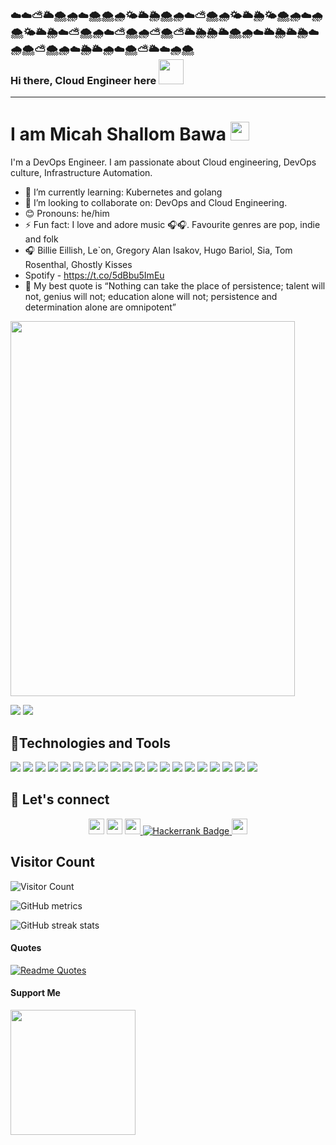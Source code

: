 ### ☁️☁️⛅🌥️🌨️🌧️☁️🌨️🌨️🌧️🌤️🌥️🌦️🌨️🌧️☁️⛅🌨️🌧️🌤️🌥️🌦️🌤️🌨️🌧️☁️🌧️🌨️🌤️🌥️🌦️☁️⛅🌨️🌧️☁️⛅🌨️🌧️⛅🌨️⛅🌥️🌦️🌦️🌥️🌨️🌧️☁️🌥️🌦️🌥️🌦️☁️🌧️🌨️⛅🌨️🌧️☁️🌦️🌥️🌧️☁️🌨️⛅🌥️☁️🌧️🌨️ </br> Hi there, Cloud Engineer here <img src="https://raw.githubusercontent.com/MartinHeinz/MartinHeinz/master/wave.gif" width="40px">



<!-- ![vins-aws-ecr](https://user-images.githubusercontent.com/64049432/203648913-38af64b1-2761-4a04-919d-aeb567935a47.gif =250x250) -->

<hr>
<h1>I am Micah Shallom Bawa <img src="https://media.giphy.com/media/WUlplcMpOCEmTGBtBW/giphy.gif" width="30"> </h1>
I'm a DevOps Engineer. I am passionate about Cloud engineering, DevOps culture, Infrastructure Automation.



- 🌱 I’m currently learning: Kubernetes and golang
- 👯 I’m looking to collaborate on: DevOps and Cloud Engineering.
- 😊 Pronouns: he/him
- ⚡ Fun fact: I love and adore music 🎧🎧. Favourite genres are pop, indie and folk
- 🎧 Billie Eillish, Le`on, Gregory Alan Isakov, Hugo Bariol, Sia, Tom Rosenthal, Ghostly Kisses
- Spotify - https://t.co/5dBbu5ImEu
- 📖 My best quote is “Nothing can take the place of persistence; talent will not, genius will not; education alone will not; persistence and determination alone are omnipotent”
<img src="https://user-images.githubusercontent.com/64049432/203648913-38af64b1-2761-4a04-919d-aeb567935a47.gif" border-radius="5px" width="95%" height="600px">

<a href="https://www.twitter.com/Micah_Shallom" target="_blank" rel="noreferrer"><img src="https://img.shields.io/twitter/follow/Micah_Shallom?logo=twitter&style=for-the-badge&color=0891b2&labelColor=1c1917" /></a>
<a href="https://www.github.com//Micah-Shallom" target="_blank" rel="noreferrer"><img
src="https://img.shields.io/github/followers/Micah-Shallom?logo=github&style=for-the-badge&color=0891b2&labelColor=1c1917" /></a>


## 🔧Technologies and Tools
![](https://img.shields.io/badge/Cloud-AWS-informational?style=flat&logo=amazon-aws&logoColor=white&color=2bbc8a)
![](https://img.shields.io/badge/IAC-AWSCloudFormation-informational?style=flat&logo=amazon-aws&logoColor=white&color=2bbc8a)
![](https://img.shields.io/badge/Code-NodeJS-informational?style=flat&logo=node.js&logoColor=white&color=2bbc8a)
![](https://img.shields.io/badge/Metric_Dashboard-Grafana-informational?style=flat&logo=grafana&logoColor=white&color=2bbc8a)
![](https://img.shields.io/badge/VCS-Git-informational?style=flat&logo=git&logoColor=white&color=2bbc8a)
![](https://img.shields.io/badge/Code-VanillaJS-informational?style=flat&logo=javascript&logoColor=white&color=2bbc8a)
![](https://img.shields.io/badge/Hub-Github-informational?style=flat&logo=github&logoColor=white&color=2bbc8a)
![](https://img.shields.io/badge/OS-Linux-informational?style=flat&logo=linux&logoColor=white&color=2bbc8a)
![](https://img.shields.io/badge/Reverse_Proxy/Web_Server-Nginx-informational?style=flat&logo=nginx&logoColor=white&color=2bbc8a)
![](https://img.shields.io/badge/Reverse_Proxy/Web_Server-Apache-informational?style=flat&logo=apache&logoColor=white&color=2bbc8a)
![](https://img.shields.io/badge/Container_Runtime-Docker-informational?style=flat&logo=docker&logoColor=white&color=2bbc8a)
![](https://img.shields.io/badge/Shell-Bash-informational?style=flat&logo=gnu-bash&logoColor=white&color=2bbc8a)
![](https://img.shields.io/badge/IaC-Terraform-informational?style=flat&logo=terraform&logoColor=white&color=2bbc8a)
![](https://img.shields.io/badge/CI/CD-Jenkins-informational?style=flat&logo=jenkins&logoColor=white&color=2bbc8a)
![](https://img.shields.io/badge/CI/CD-CircleCI-informational?style=flat&logo=circleci&logoColor=white&color=2bbc8a)
![](https://img.shields.io/badge/Configuration_Management-Ansible-informational?style=flat&logo=ansible&logoColor=white&color=2bbc8a)
![](https://img.shields.io/badge/Code-Python-informational?style=flat&logo=python&logoColor=white&color=2bbc8a)
![](https://img.shields.io/badge/Monitoring-Prometheus-informational?style=flat&logo=prometheus&logoColor=white&color=2bbc8a)
![](https://img.shields.io/badge/Ordchestration_Tool-Kubernetes-informational?style=flat&logo=kubernetes&logoColor=white&color=2bbc8a)
![](https://img.shields.io/badge/Linux-Ubuntu-informational?style=flat&logo=ubuntu&logoColor=white&color=2bbc8a)

## 🤝 Let's connect

<p align="center">
  <a href="https://twitter.com/micah_shallom"><img src="https://img.shields.io/badge/twitter-%231DA1F2.svg?&style=for-the-badge&logo=twitter&logoColor=white" height=25></a> 
  <a href="https://hashnode.com/@Shallom"><img src="https://img.shields.io/badge/hashnode-%2312100E.svg?&style=for-the-badge&logo=hashnode&logoColor=white" height=25></a> 
  <a href="https://www.linkedin.com/in/micah-shallom/"><img src="https://img.shields.io/badge/linkedin-%230077B5.svg?&style=for-the-badge&logo=linkedin&logoColor=white" height=25> </a>
    <a href="https://www.hackerrank.com/micahshallom">
    <img src="https://img.shields.io/badge/Hackerrank-green?style=for-the-badge&logo=Hackerrank&logoColor=white" alt="Hackerrank Badge"/>
  </a>
  <a href="mailto:micahshallom@gmail.com"><img src="https://img.shields.io/badge/gmail-%EA4225.svg?&style=for-the-badge&logo=gmail&logoColor=red" height=25></a>
</p>


## Visitor Count
![Visitor Count](https://profile-counter.glitch.me/{Micah-Shallom}/count.svg)

![GitHub metrics](https://metrics.lecoq.io/Micah-Shallom)  

![GitHub streak stats](https://github-readme-streak-stats.herokuapp.com/?user=Micah-Shallom&theme=black-ice&hide_border=true&stroke=0000&background=060A0CD0)  

#### Quotes
[![Readme Quotes](https://quotes-github-readme.vercel.app/api?type=horizontal&theme=dark)](https://github.com/piyushsuthar/github-readme-quotes)

#### Support Me
<a href="https://www.buymeacoffee.com/micahshallom"><img src="https://cdn.buymeacoffee.com/buttons/v2/default-yellow.png" width="200" /></a>

